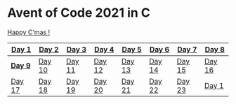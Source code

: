 # Avent of Code 2021 in C

[Happy C'mas !](happy-C-mas)

| [Day 1](happy-C-mas/day_01) | [Day 2](happy-C-mas/day_02) | [Day 3](happy-C-mas/day_03) | [Day 4](happy-C-mas/day_04) | [Day 5](happy-C-mas/day_05) | [Day 6](happy-C-mas/day_06) | [Day 7](happy-C-mas/day_07) | [Day 8](happy-C-mas/day_08) |
| --- | --- | --- | --- | --- | --- | --- | --- |
| [__Day 9__](happy-C-mas/day_01) | [Day 10](happy-C-mas/day_10) | [Day 11](happy-C-mas/day_11) | [Day 12](happy-C-mas/day_12) | [Day 13](happy-C-mas/day_13) | [Day 14](happy-C-mas/day_14) | [Day 15](happy-C-mas/day_15) | [Day 16](happy-C-mas/day_16) |
| [Day 17](happy-C-mas/day_17) | [Day 18](happy-C-mas/day_18) | [Day 19](happy-C-mas/day_19) | [Day 20](happy-C-mas/day_20) | [Day 21](happy-C-mas/day_21) | [Day 22](happy-C-mas/day_22) | [Day 23](happy-C-mas/day_23) | [Day 1](happy-C-mas/day_24) |
